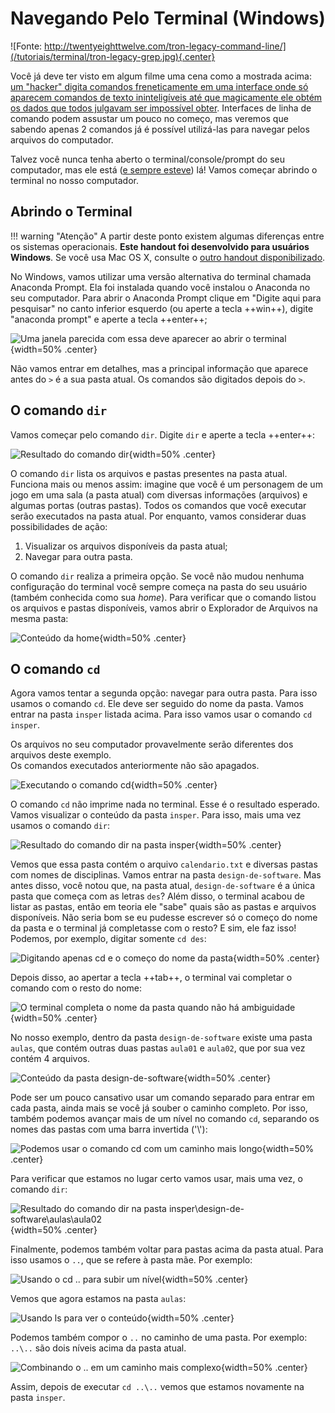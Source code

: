 # Navegando Pelo Terminal (Windows)

![Fonte: http://twentyeighttwelve.com/tron-legacy-command-line/](/tutoriais/terminal/tron-legacy-grep.jpg){.center}

Você já deve ter visto em algum filme uma cena como a mostrada acima: [um "hacker" digita comandos freneticamente em uma interface onde só aparecem comandos de texto ininteligíveis até que magicamente ele obtém os dados que todos julgavam ser impossível obter](http://hackertyper.com/). Interfaces de linha de comando podem assustar um pouco no começo, mas veremos que sabendo apenas 2 comandos já é possível utilizá-las para navegar pelos arquivos do computador.

Talvez você nunca tenha aberto o terminal/console/prompt do seu computador, mas ele está ([e sempre esteve](https://en.wikipedia.org/wiki/Command-line_interface)) lá! Vamos começar abrindo o terminal no nosso computador.

## Abrindo o Terminal

!!! warning "Atenção"
    A partir deste ponto existem algumas diferenças entre os sistemas operacionais. **Este handout foi desenvolvido para usuários Windows**. Se você usa Mac OS X, consulte o [outro handout disponibilizado](/tutoriais/terminal-osx).

No Windows, vamos utilizar uma versão alternativa do terminal chamada Anaconda Prompt. Ela foi instalada quando você instalou o Anaconda no seu computador. Para abrir o Anaconda Prompt clique em "Digite aqui para pesquisar" no canto inferior esquerdo (ou aperte a tecla ++win++), digite "anaconda prompt" e aperte a tecla ++enter++;

![Uma janela parecida com essa deve aparecer ao abrir o terminal](/tutoriais/terminal/win-term0.png){width=50% .center}

Não vamos entrar em detalhes, mas a principal informação que aparece antes do `>` é a sua pasta atual. Os comandos são digitados depois do `>`.

## O comando `dir`

Vamos começar pelo comando `dir`. Digite `dir` e aperte a tecla ++enter++:

![Resultado do comando `dir`](/tutoriais/terminal/win-term1.png){width=50% .center}

O comando `dir` lista os arquivos e pastas presentes na pasta atual. Funciona mais ou menos assim: imagine que você é um personagem de um jogo em uma sala (a pasta atual) com diversas informações (arquivos) e algumas portas (outras pastas). Todos os comandos que você executar serão executados na pasta atual. Por enquanto, vamos considerar duas possibilidades de ação:

1. Visualizar os arquivos disponíveis da pasta atual;
2. Navegar para outra pasta.

O comando `dir` realiza a primeira opção. Se você não mudou nenhuma configuração do terminal você sempre começa na pasta do seu usuário (também conhecida como sua *home*). Para verificar que o comando listou os arquivos e pastas disponíveis, vamos abrir o Explorador de Arquivos na mesma pasta:

![Conteúdo da *home*](/tutoriais/terminal/win-explorer1.png){width=50% .center}

## O comando `cd`

Agora vamos tentar a segunda opção: navegar para outra pasta. Para isso usamos o comando `cd`. Ele deve ser seguido do nome da pasta. Vamos entrar na pasta `insper` listada acima. Para isso vamos usar o comando `cd insper`.

<div class="alert">
Os arquivos no seu computador provavelmente serão diferentes dos arquivos deste exemplo.
</div>

<div class="alert">
Os comandos executados anteriormente não são apagados.
</div>

![Executando o comando `cd`](/tutoriais/terminal/win-term2.png){width=50% .center}

O comando `cd` não imprime nada no terminal. Esse é o resultado esperado. Vamos visualizar o conteúdo da pasta `insper`. Para isso, mais uma vez usamos o comando `dir`:

![Resultado do comando `dir` na pasta `insper`](/tutoriais/terminal/win-term3.png){width=50% .center}

Vemos que essa pasta contém o arquivo `calendario.txt` e diversas pastas com nomes de disciplinas. Vamos entrar na pasta `design-de-software`. Mas antes disso, você notou que, na pasta atual, `design-de-software` é a única pasta que começa com as letras `des`? Além disso, o terminal acabou de listar as pastas, então em teoria ele "sabe" quais são as pastas e arquivos disponíveis. Não seria bom se eu pudesse escrever só o começo do nome da pasta e o terminal já completasse com o resto? E sim, ele faz isso! Podemos, por exemplo, digitar somente `cd des`:

![Digitando apenas `cd` e o começo do nome da pasta](/tutoriais/terminal/win-term4.png){width=50% .center}

Depois disso, ao apertar a tecla ++tab++, o terminal vai completar o comando com o resto do nome:

![O terminal completa o nome da pasta quando não há ambiguidade](/tutoriais/terminal/win-term5.png){width=50% .center}

No nosso exemplo, dentro da pasta `design-de-software` existe uma pasta `aulas`, que contém outras duas pastas `aula01` e `aula02`, que por sua vez contém 4 arquivos.

![Conteúdo da pasta `design-de-software`](/tutoriais/terminal/win-explorer2.png){width=50% .center}

Pode ser um pouco cansativo usar um comando separado para entrar em cada pasta, ainda mais se você já souber o caminho completo. Por isso, também podemos avançar mais de um nível no comando `cd`, separando os nomes das pastas com uma barra invertida ('\\'):

![Podemos usar o comando `cd` com um caminho mais longo](/tutoriais/terminal/win-term6.png){width=50% .center}

Para verificar que estamos no lugar certo vamos usar, mais uma vez, o comando `dir`:

![Resultado do comando `dir` na pasta `insper\design-de-software\aulas\aula02`](/tutoriais/terminal/win-term7.png){width=50% .center}

Finalmente, podemos também voltar para pastas acima da pasta atual. Para isso usamos o `..`, que se refere à pasta mãe. Por exemplo:

![Usando o `cd ..` para subir um nível](/tutoriais/terminal/win-term8.png){width=50% .center}

Vemos que agora estamos na pasta `aulas`:

![Usando `ls` para ver o conteúdo](/tutoriais/terminal/win-term9.png){width=50% .center}

Podemos também compor o `..` no caminho de uma pasta. Por exemplo: `..\..` são dois níveis acima da pasta atual.

![Combinando o `..` em um caminho mais complexo](/tutoriais/terminal/win-term10.png){width=50% .center}

Assim, depois de executar `cd ..\..` vemos que estamos novamente na pasta `insper`.

